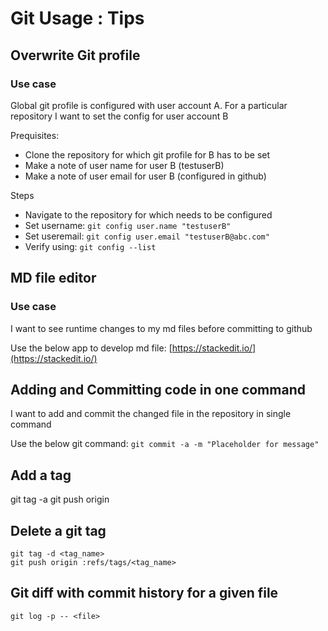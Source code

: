 # Git Usage : Tips

## Overwrite Git profile
### Use case
Global git profile is configured with user account A. For a particular repository I want to set the config for user account B

Prequisites:
- Clone the repository for which git profile for B has to be set
- Make a note of user name for user B (testuserB)
- Make a note of user email for user B (configured in github)

Steps
- Navigate to the repository for which needs to be configured
- Set username: `git config user.name "testuserB"`
- Set useremail: `git config user.email "testuserB@abc.com"`
- Verify using: `git config --list`

## MD file editor
### Use case
I want to see runtime changes to my md files before committing to github

Use the below app to develop md file:
[https://stackedit.io/](https://stackedit.io/)

## Adding and Committing code in one command
I want to add and commit the changed file in the repository in single command

Use the below git command:
`git commit -a -m "Placeholder for message"`

## Add a tag
git tag -a <tag-name> <commit-id>
git push origin <tag-name>

## Delete a git tag
```
git tag -d <tag_name>
git push origin :refs/tags/<tag_name>
```

## Git diff with commit history for a given file
`git log -p -- <file>`
